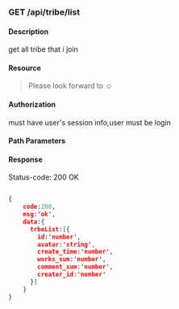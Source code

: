 ### GET /api/tribe/list

#### Description
get all tribe that i join
#### Resource
 > Please look forward to ☺

#### Authorization
must have user's session info,user must be login

#### Path Parameters


#### Response
Status-code: 200 OK

```json

{   
    code:200,
    msg:'ok',
    data:{
      trbeList:[{
        id:'number',
        avatar:'string',
        create_time:'number',
        works_sum:'number',
        comment_sum:'number',
        creater_id:'number'
      }]
    }
}
```
 